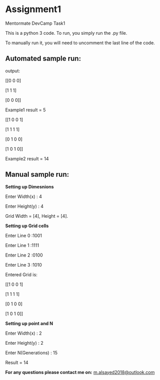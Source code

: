 # Assignment1
Mentormate DevCamp Task1

This is a python 3 code.
To run, you simply run the .py file.

To manually run it, you will need to uncomment the last line of the code.

## Automated sample run:
output:

[[0 0 0]

 [1 1 1]
 
 [0 0 0]]
 
Example1 result = 5

[[1 0 0 1]

 [1 1 1 1]
 
 [0 1 0 0]
 
 [1 0 1 0]]
 
Example2 result = 14

## Manual sample run:

**Setting up Dimesnions**

Enter Width(x)  : 4

Enter Height(y) : 4

Grid Width = [4], Height = [4].

**Setting up Grid cells**

Enter Line 0 :1001

Enter Line 1 :1111

Enter Line 2 :0100

Enter Line 3 :1010

Entered Grid is:

[[1 0 0 1]


 [1 1 1 1]
 
 
 [0 1 0 0]
 
 
 [1 0 1 0]]
 
**Setting up point and N**

Enter Width(x)       : 2

Enter Height(y)      : 2

Enter N(Generations) : 15

Result = 14




**For any questions please contact me on:**
m.alsayed2018@outlook.com

